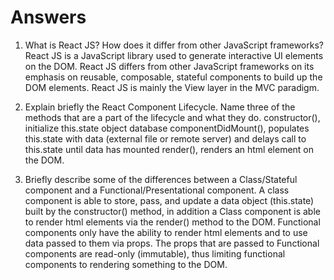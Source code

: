 # Answers

1. What is React JS? How does it differ from other JavaScript frameworks?
React JS is a JavaScript library used to generate interactive UI elements on the DOM. React JS differs from other 
JavaScript frameworks on its emphasis on reusable, composable, stateful components to build up the DOM elements. React JS
is mainly the View layer in the MVC paradigm.

2. Explain briefly the React Component Lifecycle. Name three of the methods that are a part of the lifecycle and what they do.
constructor(), initialize this.state object database
componentDidMount(), populates this.state with data (external file or remote server) and delays call to this.state until data has mounted
render(), renders an html element on the DOM.


3. Briefly describe some of the differences between a Class/Stateful component and a Functional/Presentational component.
A class component is able to store, pass, and update a data object (this.state) built by the constructor() method, 
in addition a Class component is able to render html elements via the render() method to the DOM. Functional components only have the ability to render html elements and to use data passed to them via props. The props that are passed to Functional components are read-only (immutable), thus limiting functional components to rendering something to the DOM.